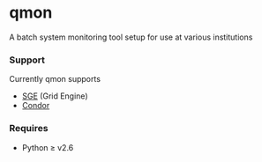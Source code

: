 # qmon
A batch system monitoring tool setup for use at various institutions

### Support
Currently qmon supports
* [SGE](http://en.wikipedia.org/wiki/Oracle_Grid_Engine) (Grid Engine)
* [Condor](http://research.cs.wisc.edu/condor/)

### Requires
* Python &ge; v2.6
